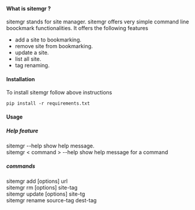 #### What is sitemgr ?
sitemgr stands for site manager. sitemgr offers very simple command
line boockmark functionalities. It offers the following  features
+ add a site to bookmarking.
+ remove site from bookmarking.
+ update a site.
+ list all site. 
+ tag renaming.

#### Installation
To install sitemgr follow above instructions
```jsunicoderegexp
pip install -r requirements.txt
``` 

#### Usage
##### Help feature
sitemgr  --help        show help message.<br/>
sitemgr &lt; command &gt; --help   show help message for a command

##### commands 
sitemgr add [options] url <br/>
sitemgr rm [options] site-tag <br/> 
sitemgr update [options] site-tg <br/>
sitemgr rename source-tag dest-tag <br/> 

